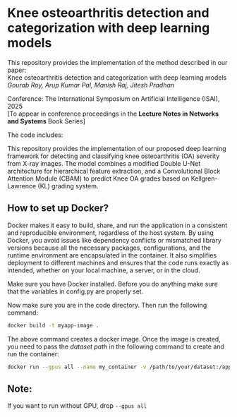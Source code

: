 # Knee osteoarthritis detection and categorization with deep learning models 

This repository provides the implementation of the method described in our paper:<br />
Knee osteoarthritis detection and categorization with deep learning models<br />
<i>Gourab Roy, Arup Kumar Pal, Manish Raj, Jitesh Pradhan</i>

Conference: The International Symposium on Artificial Intelligence (ISAI), 2025<br />
[To appear in conference proceedings in the <b>Lecture Notes in Networks and Systems</b> Book Series]

The code includes:

This repository provides the implementation of our proposed deep learning framework for detecting and classifying knee osteoarthritis (OA) severity from X-ray images. The model combines a modified Double U-Net architecture for hierarchical feature extraction, and a Convolutional Block Attention Module (CBAM) to predict Knee OA grades based on Kellgren-Lawrence (KL) grading system.

## How to set up Docker?
Docker makes it easy to build, share, and run the application in a consistent and reproducible environment, regardless of the host system. By using Docker, you avoid issues like dependency conflicts or mismatched library versions because all the necessary packages, configurations, and the runtime environment are encapsulated in the container. It also simplifies deployment to different machines and ensures that the code runs exactly as intended, whether on your local machine, a server, or in the cloud.

Make sure you have Docker installed.
Before you do anything make sure that the variables in config.py are properly set.

Now make sure you are in the code directory. Then run the following command:

```bash
docker build -t myapp-image .
```

The above command creates a docker image. Once the image is created, you need to pass the _dataset path_ in the following command to create and run the container:

```bash
docker run --gpus all --name my_container -v /path/to/your/dataset:/app/dataset -it myapp-image
```

## Note:
If you want to run without GPU, drop `--gpus all`
<!-- You can use this repository to reproduce the experiments and results presented in the paper. See the instructions in README.md for setup and usage details. -->
